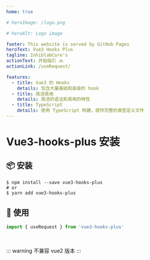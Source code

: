 ```yaml
---
home: true

# heroImage: /logo.png

# heroAlt: Logo image

footer: This website is served by GitHub Pages
heroText: Vue3 Hooks Plus
tagline: InhiblabCore's
actionText: 开始指引 🔜
actionLink: /useRequest/

features:
  - title: Vue3 的 Hooks
    details: 包含大量基础和高级的 hook
  - title: 简洁易用
    details: 简洁的语法和易用的特性
  - title: TypeScript
    details: 使用 TypeScript 构建，提供完整的类型定义文件
---
```


# Vue3-hooks-plus 安装

## 📦 安装

```
$ npm install --save vue3-hooks-plus
# or
$ yarn add vue3-hooks-plus
```

## 🔨 使用

```typescript
import { useRequest } from 'vue3-hooks-plus'
```

<br />

::: warning
不兼容 vue2 版本
:::
